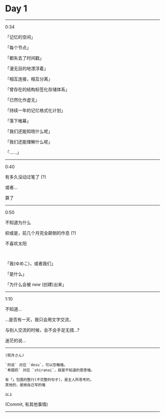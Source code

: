 # Day 1

---

0:34

「记忆的空间」

「每个节点」

「都失去了时间戳」

「漫无目的地漂浮着」

「相互连接，相互分离」

「曾存在的结构标签化存储体系」

「已然化作虚无」

「持续一年的记忆格式化计划」

「落下帷幕」

「我们还能知晓什么呢」

「我们还能理解什么呢」

「......」

---

0:40

有多久没动过笔了 (?)

或者...

算了

---

0:50

不知道为什么

抑或是，前几个月完全颠倒的作息 (?)

不喜欢太阳

<br />

「我(ゆめこ)，或者我们」

「是什么」

「为什么会被 *new* (创建)出来」

---

1:10

不知道...

...是否有一天，我只会用文字交流，

与别人交流的时候，会不会手足无措...?

迷茫的说...

---

    (熙月さん)
    
    `的说` 对应 `desu`，可以忽略喵。
    `希腊奶` 对应 `shiranai`，就是不知道的意思喵。

    有「」包围的整行(不完整的句子)，是主人所思考的，
    其他的，是她自己写的喵

    以上

(Commit, 有其他事情)

---



